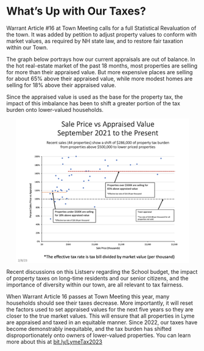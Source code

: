 # What’s Up with Our Taxes?

Warrant Article #16 at Town Meeting calls for a full Statistical Revaluation of the town. It was added by petition to adjust property values to conform with market values, as required by NH state law, and to restore fair taxation within our Town.

The graph below portrays how our current appraisals are out of balance. In the hot real-estate market of the past 18 months, most properties are selling for more than their appraised value. But more expensive places are selling for about 65% above their appraised value, while more modest homes are selling for 18% above their appraised value.

Since the appraised value is used as the base for the property tax, the impact of this imbalance has been to shift a greater portion of the tax burden onto lower-valued households.

<img style="max-width:90%; margin-left:auto; margin-right:auto; display:block; height:auto"
src="./images/Appraised-vs-Sales Price-v6.png" >

Recent discussions on this Listserv regarding the School budget, the impact of property taxes on long-time residents and our senior citizens, and the importance of diversity within our town, are all relevant to tax fairness.

When Warrant Article 16 passes at Town Meeting this year, many households should see their taxes decrease.
More importantly, it will reset the factors used to set appraised values for the next five years so they are closer to the true market values.
This will ensure that all properties in Lyme are appraised and taxed in an equitable manner. Since 2022, our taxes have become demonstrably inequitable, and the tax burden has shifted disproportionately onto owners of lower-valued properties. You can learn more about this at [bit.ly/LymeTax2023](bit.ly/LymeTax2023)
